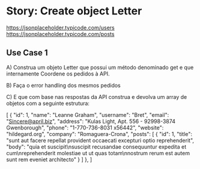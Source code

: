 # Story: Create object Letter

https://jsonplaceholder.typicode.com/users
https://jsonplaceholder.typicode.com/posts

## Use Case 1

A) Construa um objeto Letter que possui um método denominado get e que internamente
Coordene os pedidos à API.

B) Faça o error handling dos mesmos pedidos

C) E que com base nas respostas da API construa e devolva um array de objetos com a seguinte estrutura:

[
 {
  "id": 1,
  "name": "Leanne Graham",
  "username": "Bret",
  "email": "Sincere@april.biz",
  "address": "Kulas Light, Apt. 556 - 92998-3874 Gwenborough",
  "phone": "1-770-736-8031 x56442",
  "website": "hildegard.org",
  "company": "Romaguera-Crona",
  "posts": [
    {
    "id": 1,
    "title": "sunt aut facere repellat provident occaecati excepturi optio reprehenderit",
    "body": "quia et suscipit\nsuscipit recusandae consequuntur expedita et cum\nreprehenderit
    molestiae ut ut quas totam\nnostrum rerum est autem sunt rem eveniet architecto"
    }
   ]
  },
]